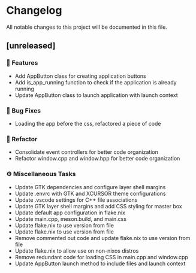 # Changelog

All notable changes to this project will be documented in this file.

## [unreleased]

### 🚀 Features

- Add AppButton class for creating application buttons
- Add is_app_running function to check if the application is already running
- Update AppButton class to launch application with launch context

### 🐛 Bug Fixes

- Loading the app before the css, refactored a piece of code

### 🚜 Refactor

- Consolidate event controllers for better code organization
- Refactor window.cpp and window.hpp for better code organization

### ⚙️ Miscellaneous Tasks

- Update GTK dependencies and configure layer shell margins
- Update .envrc with GTK and XCURSOR theme configurations
- Update .vscode settings for C++ file associations
- Update GTK layer shell margins and add CSS styling for master box
- Update default app configuration in flake.nix
- Update main.cpp, meson.build, and main.css
- Update flake.nix to use version from file
- Update flake.nix to use version from file
- Remove commented out code and update flake.nix to use version from file
- Update flake.nix to allow use on non-nixos distros
- Remove redundant code for loading CSS in main.cpp and window.cpp
- Update AppButton launch method to include files and launch context

<!-- generated by git-cliff -->
